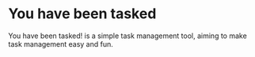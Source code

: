 # You have been tasked


You have been tasked! is a simple task management tool, aiming to make task management easy and fun.

